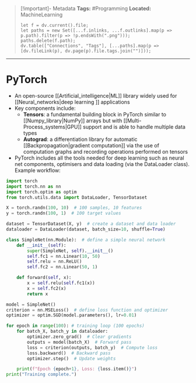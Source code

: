 > [!important]- Metadata
> **Tags:** #Programming 
> **Located:** MachineLearning
> ```dataviewjs
> let f = dv.current().file;
> let paths = new Set([...f.inlinks, ...f.outlinks].map(p => p.path).filter(p => !p.endsWith(".png")));
> paths.delete(f.path);
> dv.table(["Connections", "Tags"], [...paths].map(p => [dv.fileLink(p), dv.page(p).file.tags.join("")]));
> ```

___
# PyTorch
- An open-source [[Artificial_intelligence|ML]] library widely used for [[Neural_networks|deep learning ]] applications
- Key components include:
	- **Tensors**: a fundamental building block in PyTorch similar to [[Numpy_library|NumPy]] arrays but with [[Multi-Process_systems|GPU]] support and is able to handle multiple data types 
	- **Autograd**: a differentiation library for automatic [[Backpropagation|gradient computation]] via the use of computation graphs and recording operations performed on tensors
- PyTorch includes all the tools needed for deep learning such as neural net components, optimisers and data loading (via the DataLoader class). Example workflow:

```python
import torch
import torch.nn as nn
import torch.optim as optim
from torch.utils.data import DataLoader, TensorDataset

X = torch.randn(100, 10)  # 100 samples, 10 features
y = torch.randn(100, 1)  # 100 target values

dataset = TensorDataset(X, y)  # create a dataset and data loader
dataloader = DataLoader(dataset, batch_size=10, shuffle=True)

class SimpleNet(nn.Module):  # define a simple neural network
    def __init__(self):
        super(SimpleNet, self).__init__()
        self.fc1 = nn.Linear(10, 50)
        self.relu = nn.ReLU()
        self.fc2 = nn.Linear(50, 1)

    def forward(self, x):
        x = self.relu(self.fc1(x))
        x = self.fc2(x)
        return x

model = SimpleNet()
criterion = nn.MSELoss()  # define loss function and optimizer
optimizer = optim.SGD(model.parameters(), lr=0.01)

for epoch in range(100): # training loop (100 epochs)
    for batch_X, batch_y in dataloader:
        optimizer.zero_grad()  # Clear gradients
        outputs = model(batch_X)  # Forward pass
        loss = criterion(outputs, batch_y)  # Compute loss
        loss.backward()  # Backward pass
        optimizer.step()  # Update weights

    print(f"Epoch {epoch+1}, Loss: {loss.item()}")
print("Training complete.")
```